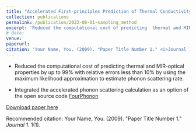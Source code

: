 ```yaml
---
title: "Accelerated First-principles Prediction of Thermal Conductivity and Radiative Properties through Maximum Likelihood Estimation of Phonon Scattering Rates"
collection: publications
permalink: /publication/2023-08-01-sampling_method
excerpt: 'Reduced the computational cost of predicting  thermal and MIR-optical properties by up to 99\% with relative errors less than 10\% by using the maximum likelihood approximation to estimate phonon scattering rate.'
# date: 
venue: 
paperurl: 
citation: 'Your Name, You. (2009). "Paper Title Number 1." <i>Journal 1</i>. 1(1).'
---
```

* Reduced the computational cost of predicting  thermal and MIR-optical properties by up to 99\% with relative errors less than 10\% by using the maximum likelihood approximation to estimate phonon scattering rate.

* Integrated the accelerated phonon scattering calculation as an option of the open source code [FourPhonon](https://github.com/FourPhonon/FourPhonon)

[Download paper here]()

Recommended citation: Your Name, You. (2009). "Paper Title Number 1." <i>Journal 1</i>. 1(1).